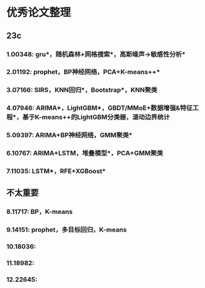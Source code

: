 # 优秀论文整理

## 23c

### 1.00348: gru*，随机森林+网格搜索*，高斯噪声->敏感性分析*
### 2.01192: prophet，BP神经网络，PCA+K-means++*
### 3.07166: SIRS，KNN回归*，Bootstrap*，KNN聚类
### 4.07946: ARIMA*，LightGBM*，GBDT/MMoE+数据增强&特征工程*，基于K-means++的LightGBM分类器，滚动边界统计
### 5.09397: ARIMA+BP神经网络，GMM聚类*
### 6.10767: ARIMA+LSTM，堆叠模型*，PCA+GMM聚类
### 7.11035: LSTM*，RFE+XGBoost*

## 不太重要
### 8.11717: BP，K-means
### 9.14151: prophet，多目标回归，K-means
### 10.18036: 
### 11.18982: 
### 12.22645: 

